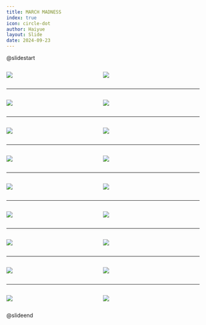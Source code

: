 ```yaml
---
title: MARCH MADNESS
index: true
icon: circle-dot
author: Haiyue
layout: Slide
date: 2024-09-23
---
```

 
@slidestart

<div style="display:flex">
<div style="flex:1">

![](https://raw.githubusercontent.com/yclord/reading/refs/heads/master/english/Level-T/MARCH%20MADNESS/001.webp)
</div>
<div style="flex:1">

![](https://raw.githubusercontent.com/yclord/reading/refs/heads/master/english/Level-T/MARCH%20MADNESS/002.webp)
</div>
</div>

---

<div style="display:flex">
<div style="flex:1">

![](https://raw.githubusercontent.com/yclord/reading/refs/heads/master/english/Level-T/MARCH%20MADNESS/003.webp)
</div>
<div style="flex:1">

![](https://raw.githubusercontent.com/yclord/reading/refs/heads/master/english/Level-T/MARCH%20MADNESS/004.webp)
</div>
</div>

---

<div style="display:flex">
<div style="flex:1">

![](https://raw.githubusercontent.com/yclord/reading/refs/heads/master/english/Level-T/MARCH%20MADNESS/005.webp)
</div>
<div style="flex:1">

![](https://raw.githubusercontent.com/yclord/reading/refs/heads/master/english/Level-T/MARCH%20MADNESS/006.webp)
</div>
</div>

---

<div style="display:flex">
<div style="flex:1">

![](https://raw.githubusercontent.com/yclord/reading/refs/heads/master/english/Level-T/MARCH%20MADNESS/007.webp)
</div>
<div style="flex:1">

![](https://raw.githubusercontent.com/yclord/reading/refs/heads/master/english/Level-T/MARCH%20MADNESS/008.webp)
</div>
</div>

---

<div style="display:flex">
<div style="flex:1">

![](https://raw.githubusercontent.com/yclord/reading/refs/heads/master/english/Level-T/MARCH%20MADNESS/009.webp)
</div>
<div style="flex:1">

![](https://raw.githubusercontent.com/yclord/reading/refs/heads/master/english/Level-T/MARCH%20MADNESS/010.webp)
</div>
</div>

---

<div style="display:flex">
<div style="flex:1">

![](https://raw.githubusercontent.com/yclord/reading/refs/heads/master/english/Level-T/MARCH%20MADNESS/011.webp)
</div>
<div style="flex:1">

![](https://raw.githubusercontent.com/yclord/reading/refs/heads/master/english/Level-T/MARCH%20MADNESS/012.webp)
</div>
</div>

---

<div style="display:flex">
<div style="flex:1">

![](https://raw.githubusercontent.com/yclord/reading/refs/heads/master/english/Level-T/MARCH%20MADNESS/013.webp)
</div>
<div style="flex:1">

![](https://raw.githubusercontent.com/yclord/reading/refs/heads/master/english/Level-T/MARCH%20MADNESS/014.webp)
</div>
</div>

---

<div style="display:flex">
<div style="flex:1">

![](https://raw.githubusercontent.com/yclord/reading/refs/heads/master/english/Level-T/MARCH%20MADNESS/015.webp)
</div>
<div style="flex:1">

![](https://raw.githubusercontent.com/yclord/reading/refs/heads/master/english/Level-T/MARCH%20MADNESS/016.webp)
</div>
</div>

---

<div style="display:flex">
<div style="flex:1">

![](https://raw.githubusercontent.com/yclord/reading/refs/heads/master/english/Level-T/MARCH%20MADNESS/017.webp)
</div>
<div style="flex:1">

![](https://raw.githubusercontent.com/yclord/reading/refs/heads/master/english/Level-T/MARCH%20MADNESS/018.webp)
</div>
</div>

@slideend